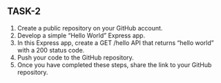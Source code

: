 ## TASK-2
1. Create a public repository on your GitHub account.
2. Develop a simple “Hello World” Express app.
3. In this Express app, create a GET /hello API that returns “hello world” with a 200 status code.
4. Push your code to the GitHub repository.
5. Once you have completed these steps, share the link to your GitHub repository.
